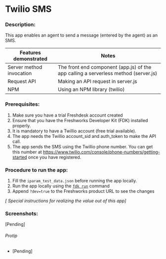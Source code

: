 # Twilio SMS

### Description:
This app enables an agent to send a message (entered by the agent) as an SMS.

Features demonstrated | Notes
-------------------- | ------
Server method invocation | The front end component (app.js) of the app calling a serverless method (server.js)
Request API | Making an API request in server.js
NPM |  Using an NPM library (twilio)

### Prerequisites:
1. Make sure you have a trial Freshdesk account created
2. Ensure that you have the Freshworks Developer Kit (FDK) installed properly.
3. It is mandatory to have a Twillio account (free trial available).
4. The app needs the Twillio account_sid and auth_token to make the API call.
5. The app sends the SMS using the Twillio phone number. You can get this number at https://www.twilio.com/console/phone-numbers/getting-started once you have registered.

### Procedure to run the app:
1. Fill the `iparam_test_data.json` before running the app locally.
2. Run the app locally using the [`fdk run`](https://developers.freshchat.com/v2/docs/freshworks-cli/#run) command
3. Append `?dev=true` to the Freshworks product URL to see the changes

_[ Special instructions for realizing the value out of this app]_

### Screenshots:

[Pending]

###### Protip
- [Pending]
